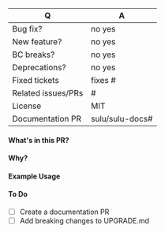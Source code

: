 | Q | A
| --- | ---
| Bug fix? | no yes
| New feature? | no yes
| BC breaks? | no yes
| Deprecations? | no yes <!-- if yes add them to the UPGRADE.md file -->
| Fixed tickets | fixes # <!-- add issue number here e.g.: #5730 -->
| Related issues/PRs | # <!-- add issue or PR number here e.g.: #5730 -->
| License | MIT
| Documentation PR | sulu/sulu-docs# <!-- add docs PR number here e.g.: sulu/sulu-docs#615 -->

#### What's in this PR?

<!-- Explain the contents of the PR. -->

#### Why?

<!-- Which problem does the PR fix? (add some context and maybe link to an issue here) -->

#### Example Usage

<!--
```php
// If you added new features, show examples of how to use them here

$foo = new Foo();

// Now we can do
$foo->doSomething();
```
-->

#### To Do

- [ ] Create a documentation PR
- [ ] Add breaking changes to UPGRADE.md

<!--

Dear Contributors,

Thank you for contributing to the Sulu ecosystem!

We appreciate your effort to improve our project.
If you need assistance or have questions about your pull request, our team is here to help. 
Please join our Slack channel for support: https://sulu.io/services/support#chat.

Best Regards, 
the Sulu Core Team

-->
